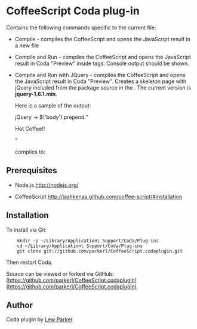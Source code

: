 CoffeeScript Coda plug-in
===================

Contains the following commands specific to the current file:

* Compile - compiles the CoffeeScript and opens the JavaScript result in a new file
* Compile and Run - compiles the CoffeeScript and opens the JavaScript result in Coda "Preview" inside <script></script> tags. Console output should be shown.
* Compile and Run with JQuery - compiles the CoffeeScript and opens the JavaScript result in Coda "Preview". Creates a skeleton page with jQuery included from the package source in the <head>. The current version is **jquery-1.6.1.min**.

  Here is a sample of the output:
  
    jQuery ->
    $('body').prepend "<p>Hot Coffee!!</p>"
  
  compiles to:
  
    <html>
    <head>
    <script src="file://///Users/XXXXX/Library/Application Support/Coda/Plug-ins/CoffeeScript.codaplugin/Contents/Resources/D045B81C-A3ED-47B1-A5E7-3C2216B695EA/Support Files/jquery-1.6.1.min.js">
    </script>
    </head>
    <body>
    <script>
    (function() {
      jQuery(function() {
        return $('body').prepend("<p>Hot Coffee!!</p>");
      });
    }).call(this);
    </script>
    </body>
    <html>
  
  

Prerequisites
-------------

- Node.js http://nodejs.org/

- CoffeeScript http://jashkenas.github.com/coffee-script/#installation



Installation
------------

To install via Git:

		mkdir -p ~/Library/Application\ Support/Coda/Plug-ins
		cd ~/Library/Application\ Support/Coda/Plug-ins
		git clone git://github.com/parkerl/CoffeeScript.codaplugin.git

Then restart Coda.

Source can be viewed or forked via GitHub: [https://github.com/parkerl/CoffeeScript.codaplugin](https://github.com/parkerl/CoffeeScript.codaplugin)

Author
------

Coda plugin by [Lew Parker](http://github.com/parkerl)
